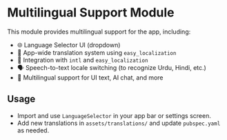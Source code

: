 # Multilingual Support Module

This module provides multilingual support for the app, including:
- 🌐 Language Selector UI (dropdown)
- 📄 App-wide translation system using `easy_localization`
- 🧠 Integration with `intl` and `easy_localization`
- 🗣️ Speech-to-text locale switching (to recognize Urdu, Hindi, etc.)
- 📱 Multilingual support for UI text, AI chat, and more

## Usage
- Import and use `LanguageSelector` in your app bar or settings screen.
- Add new translations in `assets/translations/` and update `pubspec.yaml` as needed.
